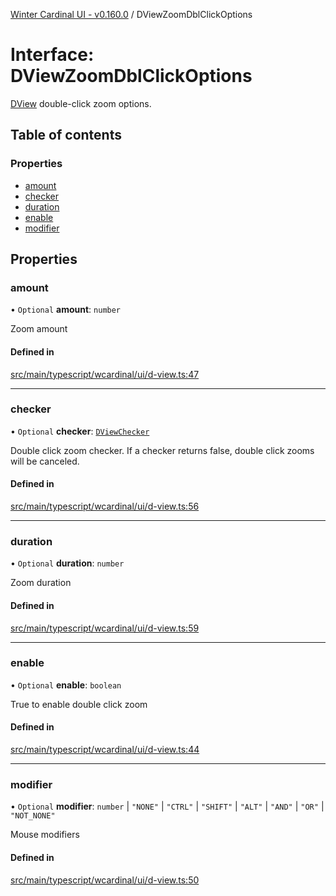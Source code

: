 [Winter Cardinal UI - v0.160.0](../index.md) / DViewZoomDblClickOptions

# Interface: DViewZoomDblClickOptions

[DView](DView.md) double-click zoom options.

## Table of contents

### Properties

- [amount](DViewZoomDblClickOptions.md#amount)
- [checker](DViewZoomDblClickOptions.md#checker)
- [duration](DViewZoomDblClickOptions.md#duration)
- [enable](DViewZoomDblClickOptions.md#enable)
- [modifier](DViewZoomDblClickOptions.md#modifier)

## Properties

### amount

• `Optional` **amount**: `number`

Zoom amount

#### Defined in

[src/main/typescript/wcardinal/ui/d-view.ts:47](https://github.com/winter-cardinal/winter-cardinal-ui/blob/v0.160.0/src/main/typescript/wcardinal/ui/d-view.ts#L47)

___

### checker

• `Optional` **checker**: [`DViewChecker`](../index.md#dviewchecker)

Double click zoom checker.
If a checker returns false, double click zooms will be canceled.

#### Defined in

[src/main/typescript/wcardinal/ui/d-view.ts:56](https://github.com/winter-cardinal/winter-cardinal-ui/blob/v0.160.0/src/main/typescript/wcardinal/ui/d-view.ts#L56)

___

### duration

• `Optional` **duration**: `number`

Zoom duration

#### Defined in

[src/main/typescript/wcardinal/ui/d-view.ts:59](https://github.com/winter-cardinal/winter-cardinal-ui/blob/v0.160.0/src/main/typescript/wcardinal/ui/d-view.ts#L59)

___

### enable

• `Optional` **enable**: `boolean`

True to enable double click zoom

#### Defined in

[src/main/typescript/wcardinal/ui/d-view.ts:44](https://github.com/winter-cardinal/winter-cardinal-ui/blob/v0.160.0/src/main/typescript/wcardinal/ui/d-view.ts#L44)

___

### modifier

• `Optional` **modifier**: `number` \| ``"NONE"`` \| ``"CTRL"`` \| ``"SHIFT"`` \| ``"ALT"`` \| ``"AND"`` \| ``"OR"`` \| ``"NOT_NONE"``

Mouse modifiers

#### Defined in

[src/main/typescript/wcardinal/ui/d-view.ts:50](https://github.com/winter-cardinal/winter-cardinal-ui/blob/v0.160.0/src/main/typescript/wcardinal/ui/d-view.ts#L50)
